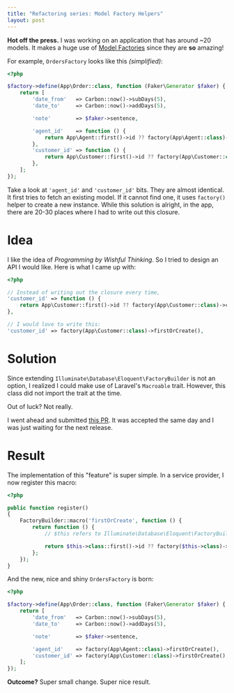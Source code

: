 ```yaml
---
title: "Refactoring series: Model Factory Helpers"
layout: post
---
```


**Hot off the press.** I was working on an application that has around ~20 models. It makes a huge use of [Model Factories](https://laravel.com/docs/5.4/database-testing#writing-factories) since they are **so** amazing!

For example, `OrdersFactory` looks like this _(simplified)_:

```php
<?php

$factory->define(App\Order::class, function (Faker\Generator $faker) {
    return [
        'date_from'   => Carbon::now()->subDays(5),
        'date_to'     => Carbon::now()->addDays(5),

        'note'        => $faker->sentence,

        'agent_id'    => function () {
            return App\Agent::first()->id ?? factory(App\Agent::class)->create()->id;
        },
        'customer_id' => function () {
            return App\Customer::first()->id ?? factory(App\Customer::class)->create()->id;
        },
    ];
});
```

Take a look at `'agent_id'` and `'customer_id'` bits. They are almost identical. It first tries to fetch an existing model. If it cannot find one, it uses `factory()` helper to create a new instance. While this solution is alright, in the app, there are 20-30 places where I had to write out this closure.

# Idea

I like the idea of _Programming by Wishful Thinking_. So I tried to design an API I would like. Here is what I came up with:

```php
<?php

// Instead of writing out the closure every time,
'customer_id' => function () {
    return App\Customer::first()->id ?? factory(App\Customer::class)->create()->id;
},

// I would love to write this:
'customer_id' => factory(App\Customer::class)->firstOrCreate(),
```

# Solution

Since extending `Illuminate\Database\Eloquent\FactoryBuilder` is not an option, I realized I could make use of Laravel's `Macroable` trait. However, this class did not import the trait at the time.

Out of luck? Not really.

I went ahead and submitted [this PR](https://github.com/laravel/framework/pull/19425). It was accepted the same day and I was just waiting for the next release.

# Result

The implementation of this "feature" is super simple. In a service provider, I now register this macro:

```php
<?php

public function register()
{
    FactoryBuilder::macro('firstOrCreate', function () {
        return function () {
            // $this refers to Illuminate\Database\Eloquent\FactoryBuilder instance.

            return $this->class::first()->id ?? factory($this->class)->create()->id;
        };
    });
}
```

And the new, nice and shiny `OrdersFactory` is born:

```php
<?php

$factory->define(App\Order::class, function (Faker\Generator $faker) {
    return [
        'date_from'   => Carbon::now()->subDays(5),
        'date_to'     => Carbon::now()->addDays(5),

        'note'        => $faker->sentence,

        'agent_id'    => factory(App\Agent::class)->firstOrCreate(),
        'customer_id' => factory(App\Customer::class)->firstOrCreate(),
    ];
});
```

**Outcome?** Super small change. Super nice result.
